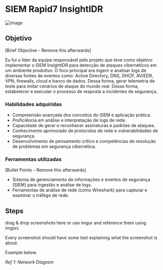 # SIEM Rapid7 InsightIDR

![image](https://github.com/celsofalcao/insightidr/assets/162662857/52aecf30-024c-494c-b5d6-ea1b840b8af4)


## Objetivo
[Brief Objective - Remove this afterwards]

Eu fui o líder da equipe responsável pelo projeto que teve como objetivo implementar o SIEM InsightIDR para detecção de ataques cibernéticos em um ambiente produtivo. 
O foco principal era ingerir e analisar logs de diversas fontes de eventos como: Active Directory, DNS, DHCP, AV/EDR, VPN, firewalls, cloud e banco de dados. Dessa forma, gerar telemetria de teste para imitar cenários de ataque do mundo real. Dessa forma, estabelecer e executar o processo de resposta a incidentes de segurança.

### Habilidades adquiridas

- Compreensão avançada dos conceitos do SIEM e aplicação prática.
- Proficiência em análise e interpretação de logs de rede.
- Capacidade de gerar e reconhecer assinaturas e padrões de ataques.
- Conhecimento aprimorado de protocolos de rede e vulnerabilidades de segurança.
- Desenvolvimento de pensamento crítico e competências de resolução de problemas em segurança cibernética.

### Ferramentas utilizadas
[Bullet Points - Remove this afterwards]

- Sistema de gerenciamento de informações e eventos de segurança (SIEM) para ingestão e análise de logs.
- Ferramentas de análise de rede (como Wireshark) para capturar e examinar o tráfego de rede.


## Steps
drag & drop screenshots here or use imgur and reference them using imgsrc

Every screenshot should have some text explaining what the screenshot is about.

Example below.

*Ref 1: Network Diagram*
